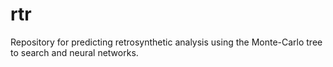 # rtr
Repository for predicting retrosynthetic analysis using the Monte-Carlo tree to search and neural networks.
